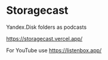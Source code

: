 # Storagecast

Yandex.Disk folders as podcasts

https://storagecast.vercel.app/

For YouTube use https://listenbox.app/
